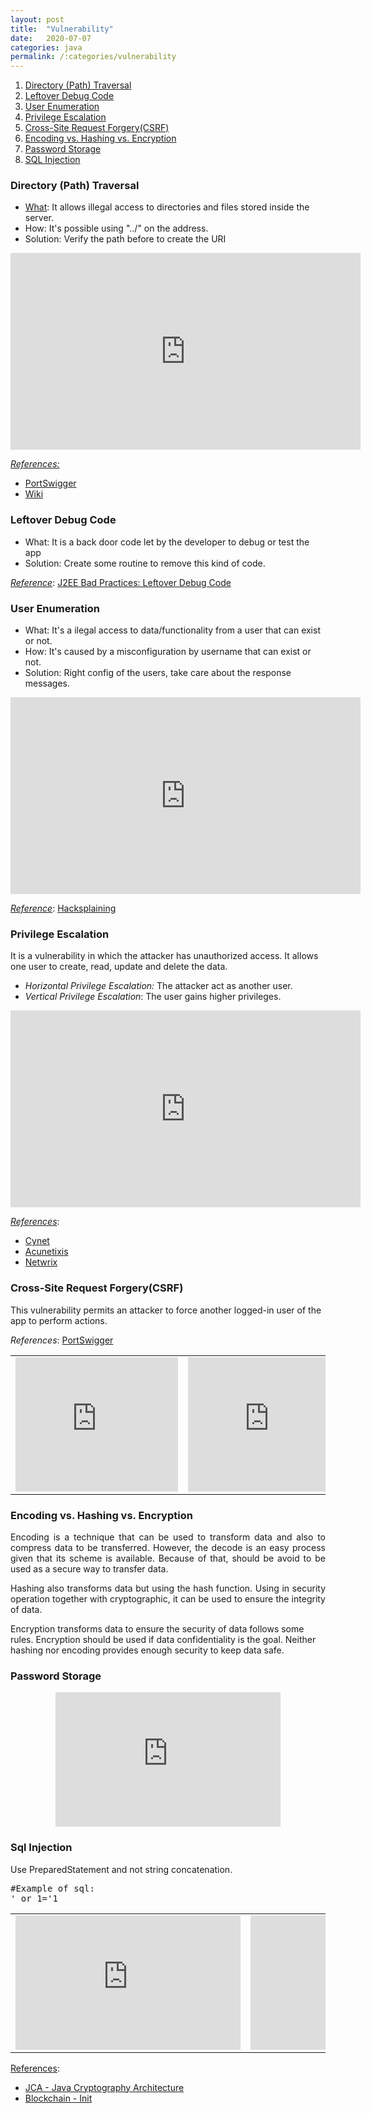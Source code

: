 ```yaml
---
layout: post
title:  "Vulnerability"
date:   2020-07-07
categories: java
permalink: /:categories/vulnerability
---
```


<ol>
	<li><a href="#directoryPathTraversal">Directory (Path) Traversal</a></li>
	<li><a href="#leftoverDebugCode">Leftover Debug Code</a></li>
	<li><a href="#userEnumeration">User Enumeration</a></li>
	<li><a href="#privilegeEscalation">Privilege Escalation</a></li>
	<li><a href="#csrf">Cross-Site Request Forgery(CSRF)</a></li>
	<li><a href="#encodingHashingEncryption">Encoding vs. Hashing vs. Encryption</a></li>
	<li><a href="#passwordStorage">Password Storage</a></li>
	<li><a href="#sqlInjection">SQL Injection</a></li>
</ol>

<h3></h3>
<h3><a id="directoryPathTraversal">Directory (Path) Traversal</a></h3>
<ul>
	<li><a href="https://en.wikipedia.org/wiki/Directory_traversal_attack">What</a>: It allows illegal access to directories and files stored inside the server.</li>
	<li>How: It's possible using "../" on the address.</li>
	<li>Solution: Verify the path before to create the URI</li>
</ul>
<p style="text-align: center;"><iframe width="560" height="315" src="https://www.youtube.com/embed/nrIXfQedmng" frameborder="0" allow="accelerometer; autoplay; encrypted-media; gyroscope; picture-in-picture" allowfullscreen></iframe></p>
<em><span style="text-decoration: underline;">References: </span></em>
<ul>
	<li><a href="https://portswigger.net/web-security/file-path-traversal#:~:text=Directory%20traversal%20(also%20known%20as,and%20sensitive%20operating%20system%20files">PortSwigger</a></li>
	<li><a href="https://en.wikipedia.org/wiki/Directory_traversal_attack">Wiki</a></li>
</ul>

<h3><a id="leftoverDebugCode">Leftover Debug Code</a></h3>
<ul>
	<li>What: It is a back door code let by the developer to debug or test the app</li>
	<li>Solution: Create some routine to remove this kind of code.</li>
</ul>
<span style="text-decoration: underline;"><em>Reference</em></span>: <a href="https://vulncat.fortify.com/en/detail?id=desc.structural.java.j2ee_badpractices_leftover_debug_code">J2EE Bad Practices: Leftover Debug Code</a>

<h3><a id="userEnumeration">User Enumeration</a></h3>
<ul>
	<li>What: It's a ilegal access to data/functionality from a user that can exist or not.</li>
	<li>How: It's caused by a misconfiguration by username that can exist or not.</li>
	<li>Solution: Right config of the users, take care about the response messages.</li>
</ul>
<p style="text-align: center;"><iframe width="560" height="315" src="https://www.youtube.com/embed/fP0VVzPI4jQ" frameborder="0" allow="accelerometer; autoplay; encrypted-media; gyroscope; picture-in-picture" allowfullscreen></iframe></p>
<span style="text-decoration: underline;"><em>Reference</em></span>: <a href="https://www.hacksplaining.com/prevention/user-enumeration">Hacksplaining</a>

<h3><a id="privilegeEscalation">Privilege Escalation</a></h3>
It is a vulnerability in which the attacker has unauthorized access. It allows one user to create, read, update and delete the data.
<ul>
	<li><em>Horizontal Privilege Escalation: </em>The attacker act as another user.</li>
	<li><em>Vertical Privilege Escalation</em>: The user gains higher privileges.</li>
</ul>
<p style="text-align: center;"><iframe width="560" height="315" src="https://www.youtube.com/embed/7PpYavvu-6k" frameborder="0" allow="accelerometer; autoplay; encrypted-media; gyroscope; picture-in-picture" allowfullscreen></iframe></p>
<span style="text-decoration: underline;"><em>References</em></span>:
<ul>
	<li><a href="https://www.cynet.com/cyber-attacks/privilege-escalation/">Cynet</a></li>
	<li><a href="https://www.acunetix.com/blog/web-security-zone/what-is-privilege-escalation/">Acunetixis</a></li>
	<li><a href="https://blog.netwrix.com/2018/09/05/what-is-privilege-escalation/">Netwrix</a></li>
</ul>

<h3><a id="csrf">Cross-Site Request Forgery(CSRF)</a></h3>
This vulnerability permits an attacker to force another logged-in user of the app to perform actions.

<em>References</em>: <a href="https://portswigger.net/web-security/csrf">PortSwigger</a>
<table>
<tbody>
<tr>
<td><iframe width="260" height="215" src="https://www.youtube.com/embed/m0EHlfTgGUU" frameborder="0" allow="accelerometer; autoplay; encrypted-media; gyroscope; picture-in-picture" allowfullscreen></iframe></td>
<td><iframe width="260" height="215" src="https://www.youtube.com/embed/eWEgUcHPle0" frameborder="0" allow="accelerometer; autoplay; encrypted-media; gyroscope; picture-in-picture" allowfullscreen></iframe></td>
</tr>
</tbody>
</table>
<h3><a id="encodingHashingEncryption">Encoding vs. Hashing vs. Encryption</a></h3>
<p style="text-align: justify;">Encoding is a technique that can be used to transform data and also to compress data to be transferred. However, the decode is an easy process given that its scheme is available. Because of that, should be avoid to be used as a secure way to transfer data.</p>
<p style="text-align: justify;">Hashing also transforms data but using the hash function. Using in security operation together with cryptographic, it can be used to ensure the integrity of data.</p>
Encryption transforms data to ensure the security of data follows some rules. Encryption should be used if data confidentiality is the goal. Neither hashing nor encoding provides enough security to keep data safe.

<h3><a id="passwordStorage">Password Storage</a></h3>
<center>
<iframe width="360" height="215" src="https://www.youtube.com/embed/8ZtInClXe1Q" frameborder="0" allow="accelerometer; autoplay; encrypted-media; gyroscope; picture-in-picture" allowfullscreen></iframe>
</center>

<h3><a id="sqlInject">Sql Injection</a></h3>
<p style="text-align: justify;">Use PreparedStatement and not string concatenation.</p>
<pre>
#Example of sql:
' or 1='1
</pre>

<table>
<tr>
<td>
<iframe width="360" height="215" src="https://www.youtube.com/embed/OwUDCQbzFCg" frameborder="0" allow="accelerometer; autoplay; encrypted-media; gyroscope; picture-in-picture" allowfullscreen></iframe>
</td>
<td>
<iframe width="360" height="215" src="https://www.youtube.com/embed/UMJV3OpjsoM" frameborder="0" allow="accelerometer; autoplay; encrypted-media; gyroscope; picture-in-picture" allowfullscreen></iframe>
</td>
</tr>
</table>


<span style="text-decoration: underline;">References</span>:
<ul>
	<li><a href="https://fabiana2611.github.io/java/jca">JCA - Java Cryptography Architecture</a></li>
	<li><a href="https://fabiana2611.github.io/blockchain/blockchain-int">Blockchain - Init</a></li>
</ul>
 
